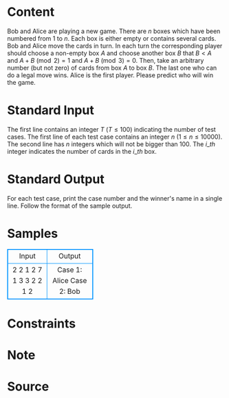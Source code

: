 
# Content

Bob and Alice are playing a new game. There are $n$ boxes which have been numbered from $1$ to $n$. Each box is either empty or contains several cards. Bob and Alice move the cards in turn. In each turn the corresponding player should choose a non-empty box $A$ and choose another box $B$ that $B<A$ and $A+B\pmod{2}=1$ and $A+B\pmod{3}=0$. Then, take an arbitrary number (but not zero) of cards from box $A$ to box $B$. The last one who can do a legal move wins. Alice is the first player. Please predict who will win the game.

# Standard Input

The first line contains an integer $T$ ($T\leq 100$) indicating the number of test cases. The first line of each test case contains an integer $n$ ($1\leq n\leq 10000$). The second line has $n$ integers which will not be bigger than $100$. The $i\_{th}$ integer indicates the number of cards in the $i\_{th}$ box.

# Standard Output

For each test case, print the case number and the winner's name in a single line. Follow the format of the sample output.

# Samples

<style>
        table,table tr th, table tr td { border:1px solid #0094ff; }
        table { width: 200px; min-height: 25px; line-height: 25px; text-align: center; border-collapse: collapse;}   
    </style>
<table>
	<tr>
		<td>Input</td>
		<td>Output</td>
	</tr>
<tr><td>2 
2 
1 2 
7 
1 3 3 2 2 1 2</td><td>Case 1: Alice 
Case 2: Bob</td></tr></table>


# Constraints



# Note



# Source


